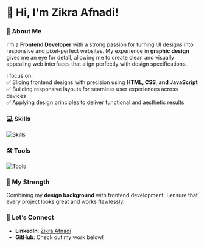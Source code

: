 # 👋 Hi, I'm Zikra Afnadi!

### 🚀 About Me
I'm a **Frontend Developer** with a strong passion for turning UI designs into responsive and pixel-perfect websites. My experience in **graphic design** gives me an eye for detail, allowing me to create clean and visually appealing web interfaces that align perfectly with design specifications.

I focus on:</br>
✅ Slicing frontend designs with precision using **HTML, CSS, and JavaScript** </br>
✅ Building responsive layouts for seamless user experiences across devices </br>
✅ Applying design principles to deliver functional and aesthetic results 



### 💻 Skills
<div align="left">
  <img src="https://skillicons.dev/icons?i=html,css,bootstrap,tailwind,sass,js,dart,flutter,py,aws,wordpress,webflow" alt="Skills" />
</div>



### 🛠 Tools
<div align="left">
  <img src="https://skillicons.dev/icons?i=figma,photoshop,ai,vscode,git,github,gitlab,notion,discord" alt="Tools" />
</div>



### 🎯 My Strength
Combining my **design background** with frontend development, I ensure that every project looks great and works flawlessly.



### 📢 Let’s Connect
- **LinkedIn**: [Zikra Afnadi](https://www.linkedin.com/in/zikraafnadi/)
- **GitHub**: Check out my work below!
